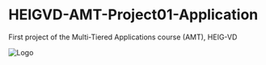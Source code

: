 HEIGVD-AMT-Project01-Application
================================

First project of the Multi-Tiered Applications course (AMT), HEIG-VD

![Logo](https://raw.githubusercontent.com/Tenchi2xh/HEIGVD-AMT-Project01-Application/master/resources/logo/logo.png)
